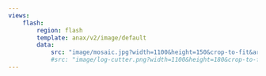 ```yaml
---
views:
    flash:
        region: flash
        template: anax/v2/image/default
        data:
            src: "image/mosaic.jpg?width=1100&height=150&crop-to-fit&area=0,0,30,0"
            #src: "image/log-cutter.png?width=1100&height=180&crop-to-fit"
---
```


